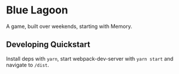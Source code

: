 # Blue Lagoon
A game, built over weekends, starting with Memory.

## Developing Quickstart
Install deps with `yarn`, start webpack-dev-server with `yarn start` and
navigate to `/dist`.


